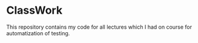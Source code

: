 # ClassWork
This repository contains my code for all lectures which I had on course for automatization of testing.  
